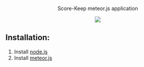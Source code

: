 <p align="center">Score-Keep meteor.js application</p>
<p align="center"><img src="https://i.imgur.com/ZtdfPii.png"></p>

## Installation:

1. Install <a href="https://nodejs.org">node.js</a>
2. Install <a href="https://www.meteor.com/install">meteor.js</a>
